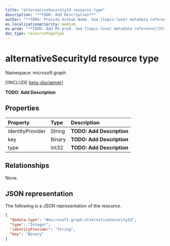 ```yaml
---
title: "alternativeSecurityId resource type"
description: "**TODO: Add Description**"
author: "**TODO: Provide Github Name. See [topic-level metadata reference](https://msgo.azurewebsites.net/add/document/guidelines/metadata.html#topic-level-metadata)**"
ms.localizationpriority: medium
ms.prod: "**TODO: Add MS prod. See [topic-level metadata reference](https://msgo.azurewebsites.net/add/document/guidelines/metadata.html#topic-level-metadata)**"
doc_type: resourcePageType
---
```


# alternativeSecurityId resource type

Namespace: microsoft.graph

[!INCLUDE [beta-disclaimer](../../includes/beta-disclaimer.md)]

**TODO: Add Description**

## Properties
|Property|Type|Description|
|:---|:---|:---|
|identityProvider|String|**TODO: Add Description**|
|key|Binary|**TODO: Add Description**|
|type|Int32|**TODO: Add Description**|

## Relationships
None.

## JSON representation
The following is a JSON representation of the resource.
<!-- {
  "blockType": "resource",
  "@odata.type": "microsoft.graph.alternativeSecurityId"
}
-->
``` json
{
  "@odata.type": "#microsoft.graph.alternativeSecurityId",
  "type": "Integer",
  "identityProvider": "String",
  "key": "Binary"
}
```

